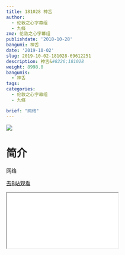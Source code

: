 ```yaml
---
title: 181028 神舌
author:
  - 伦敦之心字幕组
  - 九條
zmz: 伦敦之心字幕组
publishdate: '2018-10-28'
bangumi: 神舌
date: '2019-10-02'
slug: 2019-10-02-181028-69612251
description: 神舌&#8226;181028
weight: 8998.0
bangumis:
  - 神舌
tags:
categories:
  - 伦敦之心字幕组
  - 九條

brief: "网络"
---
```

![](https://raw.githubusercontent.com/tcgriffith/owaraisite/master/static/tmpimg/2bfec124755e7acb95c6fd4dbd621bb44400b1e5.jpg.480.jpg)
# 简介  
网络  

[去B站观看](https://www.bilibili.com/video/av69612251/)
<div class ="resp-container"><iframe class="testiframe" src="//player.bilibili.com/player.html?aid=69612251"", scrolling="no", allowfullscreen="true" > </iframe></div> 
